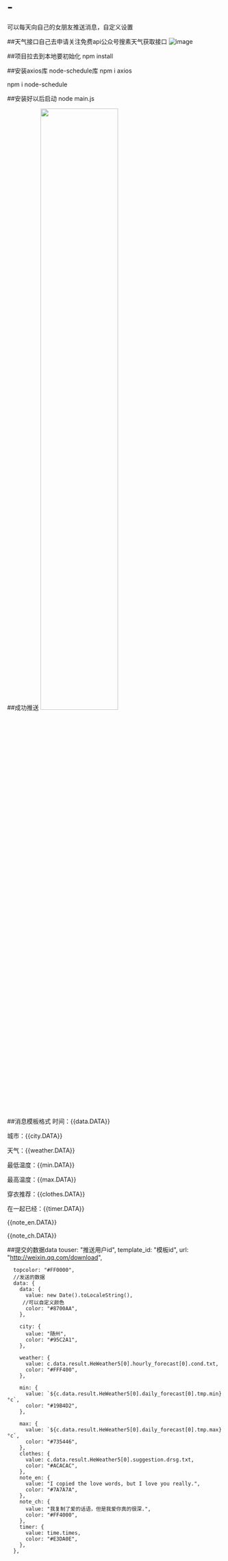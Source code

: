 # -
可以每天向自己的女朋友推送消息，自定义设置

##天气接口自己去申请关注免费api公众号搜素天气获取接口
![image](https://github.com/ehbcifnfn/-/blob/master/1.jpg)


##项目拉去到本地要初始化
npm install 



##安装axios库  node-schedule库
npm i axios 

npm i node-schedule


##安装好以后启动
node main.js

##成功推送
<img src="https://github.com/ehbcifnfn/-/blob/master/2.jpg" height="60%">




##消息模板格式
时间：{{data.DATA}} 

城市：{{city.DATA}} 

天气：{{weather.DATA}} 

最低温度：{{min.DATA}} 

最高温度：{{max.DATA}} 

穿衣推荐：{{clothes.DATA}} 

在一起已经：{{timer.DATA}} 

{{note_en.DATA}} 


{{note_ch.DATA}}

##提交的数据data
  touser: "推送用户id",
      template_id: "模板id",
      url: "http://weixin.qq.com/download",

      topcolor: "#FF0000",
      //发送的数据
      data: {
        data: {
          value: new Date().toLocaleString(),
         //可以自定义颜色
          color: "#8700AA",
        },

        city: {
          value: "随州",
          color: "#95C2A1",
        },

        weather: {
          value: c.data.result.HeWeather5[0].hourly_forecast[0].cond.txt,
          color: "#FFF400",
        },

        min: {
          value: `${c.data.result.HeWeather5[0].daily_forecast[0].tmp.min}°c`,
          color: "#19B4D2",
        },
        
        max: {
          value: `${c.data.result.HeWeather5[0].daily_forecast[0].tmp.max}°c`,
          color: "#735446",
        },
        clothes: {
          value: c.data.result.HeWeather5[0].suggestion.drsg.txt,
          color: "#ACACAC",
        },
        note_en: {
          value: "I copied the love words, but I love you really.",
          color: "#7A7A7A",
        },
        note_ch: {
          value: "我复制了爱的话语，但是我爱你真的很深.",
          color: "#FF4000",
        },
        timer: {
          value: time.times,
          color: "#E3DA0E",
        },
      },
